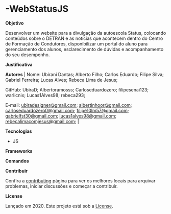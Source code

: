 # -WebStatusJS



**Objetivo**

Desenvolver um website para a divulgação da autoescola Status, colocando conteúdos
sobre o DETRAN e as notícias que acontecem dentro do Centro de Formação de
Condutores, disponibilizar um portal do aluno para gerenciamento dos alunos,
esclarecimento de dúvidas e acompanhamento do seu desempenho.

**Justificativa**



**Autores**
| 
Nome: Ubirani Dantas;
      Alberto Filho;
      Carlos Eduardo;
      Filipe Silva;
      Gabriel Ferreira;
      Lucas Alves;
      Rebeca Lima de Jesus;
      
GitHub: UbiraD; 
        Albertoramosss;
        Carloseduardozero;
        filipesenai123;
        warlicnix;
        Lucas1Alves98;
        rebeca293;
        
E-mail: ubiradesigner@gmail.com;
        albertinhoor@gmail.com;
        carloseduardozero0@gmail.com;
        filipe10lm57@gmail.com;
        gabrielfst30@gmail.com;
        lucas1alves98@gmail.com;
        rebecalimacomjesus@gmail.com;
| 


**Tecnologias**

- JS

**Frameworks**


**Comandos**

**Contribuir**

Confira a [contributing](https://github.com/Carloseduardozero/-WebStatusJS/blob/master/CONTRIBUTING.md) página para ver os melhores locais para arquivar problemas, iniciar discussões e começar a contribuir.


**License**

Lançado em 2020.
Este projeto está sob a [License](https://github.com/Carloseduardozero/-WebStatusJS/blob/master/LICENCE).

